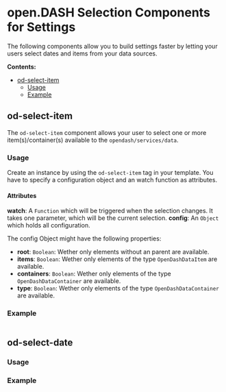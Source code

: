# open.DASH Selection Components for Settings

The following components allow you to build settings faster by letting your users select dates and items from your data sources.

**Contents:**
<!-- TOC depthFrom:2 depthTo:3 -->

- [od-select-item](#od-select-item)
    - [Usage](#usage)
    - [Example](#example)

<!-- /TOC -->

## od-select-item

The `od-select-item` component allows your user to select one or more item(s)/container(s) available to the `opendash/services/data`.

### Usage

Create an instance by using the `od-select-item` tag in your template. You have to specify a configuration object and an watch function as attributes.

#### Attributes

**watch**: A `Function` which will be triggered when the selection changes. It takes one parameter, which will be the current selection.
**config**: An `Object` which holds all configuration.

The config Object might have the following properties:

- **root**: `Boolean`: Wether only elements without an parent are available.
- **items**: `Boolean`: Wether only elements of the type `OpenDashDataItem` are available.
- **containers**: `Boolean`: Wether only elements of the type `OpenDashDataContainer` are available.
- **type**: `Boolean`: Wether only elements of the type `OpenDashDataContainer` are available.


### Example

```js

```

## od-select-date



### Usage

### Example

```js

```